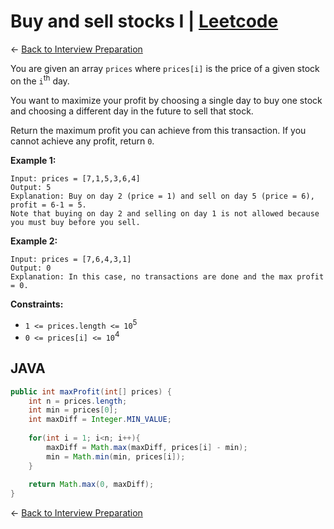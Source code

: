 # Buy and sell stocks I | [Leetcode](https://leetcode.com/problems/best-time-to-buy-and-sell-stock/)

&larr; [Back to Interview Preparation](../InterviewPreparation.md)

You are given an array `prices` where `prices[i]` is the price of a given stock on the `i`<sup>th</sup> day.

You want to maximize your profit by choosing a single day to buy one stock and choosing a different day in the future to sell that stock.

Return the maximum profit you can achieve from this transaction. If you cannot achieve any profit, return `0`.

**Example 1:**
```
Input: prices = [7,1,5,3,6,4]
Output: 5
Explanation: Buy on day 2 (price = 1) and sell on day 5 (price = 6), profit = 6-1 = 5.
Note that buying on day 2 and selling on day 1 is not allowed because you must buy before you sell.
```

**Example 2:**
```
Input: prices = [7,6,4,3,1]
Output: 0
Explanation: In this case, no transactions are done and the max profit = 0.
```

**Constraints:**

- `1 <= prices.length <= 10`<sup>5</sup>
- `0 <= prices[i] <= 10`<sup>4</sup>

## JAVA

```java
public int maxProfit(int[] prices) {
    int n = prices.length;
    int min = prices[0];
    int maxDiff = Integer.MIN_VALUE;
    
    for(int i = 1; i<n; i++){
        maxDiff = Math.max(maxDiff, prices[i] - min);
        min = Math.min(min, prices[i]);
    }
    
    return Math.max(0, maxDiff);
}
```


&larr; [Back to Interview Preparation](../InterviewPreparation.md)